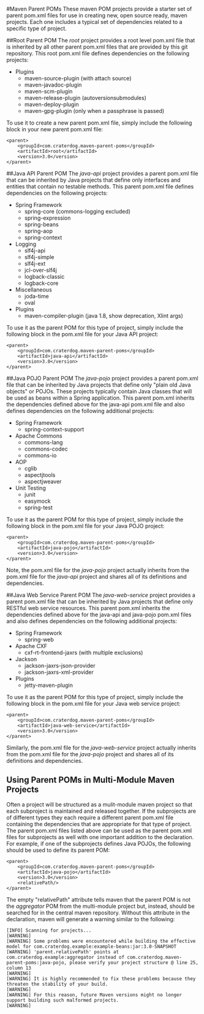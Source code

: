 #Maven Parent POMs
These maven POM projects provide a starter set of parent pom.xml files for use in creating new, open source ready, maven projects. Each one includes a typical set of dependencies related to a specific type of project.

##Root Parent POM
The *root* project provides a root level pom.xml file that is inherited by all other parent pom.xml files that are provided by this git repository. This root pom.xml file defines dependencies on the following projects:

 * Plugins
   * maven-source-plugin (with attach source)
   * maven-javadoc-plugin
   * maven-scm-plugin
   * maven-release-plugin (autoversionsubmodules)
   * maven-deploy-plugin
   * maven-gpg-plugin (only when a passphrase is passed)

To use it to create a new parent pom.xml file, simply include the following block in your new parent pom.xml file:

    <parent>
        <groupId>com.craterdog.maven-parent-poms</groupId>
        <artifactId>root</artifactId>
        <version>3.0</version>
    </parent>

##Java API Parent POM
The *java-api* project provides a parent pom.xml file that can be inherited by Java projects that define only interfaces and entities that contain no testable methods. This parent pom.xml file defines dependencies on the following projects:

 * Spring Framework
   * spring-core (commons-logging excluded)
   * spring-expression
   * spring-beans
   * spring-aop
   * spring-context
 * Logging
   * slf4j-api
   * slf4j-simple
   * slf4j-ext
   * jcl-over-slf4j
   * logback-classic
   * logback-core
 * Miscellaneous
   * joda-time
   * oval
 * Plugins
   * maven-compiler-plugin (java 1.8, show deprecation, Xlint args)

To use it as the parent POM for this type of project, simply include the following block in the pom.xml file for your Java API project:

    <parent>
        <groupId>com.craterdog.maven-parent-poms</groupId>
        <artifactId>java-api</artifactId>
        <version>3.0</version>
    </parent>

##Java POJO Parent POM
The *java-pojo* project provides a parent pom.xml file that can be inherited by Java projects that define only "plain old Java objects" or POJOs.  These projects typically contain Java classes that will be used as beans within a Spring application. This parent pom.xml inherits the dependencies defined above for the java-api pom.xml file and also defines dependencies on the following additional projects:

 * Spring Framework
   * spring-context-support
 * Apache Commons
   * commons-lang
   * commons-codec
   * commons-io
 * AOP
   * cglib
   * aspectjtools
   * aspectjweaver
 * Unit Testing
   * junit
   * easymock
   * spring-test

To use it as the parent POM for this type of project, simply include the following block in the pom.xml file for your Java POJO project:

    <parent>
        <groupId>com.craterdog.maven-parent-poms</groupId>
        <artifactId>java-pojo</artifactId>
        <version>3.0</version>
    </parent>

Note, the pom.xml file for the *java-pojo* project actually inherits from the pom.xml file for the *java-api* project and shares all of its definitions and dependencies.

##Java Web Service Parent POM
The *java-web-service* project provides a parent pom.xml file that can be inherited by Java projects that define only RESTful web service resources. This parent pom.xml inherits the dependencies defined above for the java-api and java-pojo pom.xml files and also defines dependencies on the following additional projects:

 * Spring Framework
   * spring-web
 * Apache CXF
   * cxf-rt-frontend-jaxrs (with multiple exclusions)
 * Jackson
   * jackson-jaxrs-json-provider
   * jackson-jaxrs-xml-provider
 * Plugins
   * jetty-maven-plugin

To use it as the parent POM for this type of project, simply include the following block in the pom.xml file for your Java web service project:

    <parent>
        <groupId>com.craterdog.maven-parent-poms</groupId>
        <artifactId>java-web-service</artifactId>
        <version>3.0</version>
    </parent>

Similarly, the pom.xml file for the *java-web-service* project actually inherits from the pom.xml file for the *java-pojo* project and shares all of its definitions and dependencies.

## Using Parent POMs in Multi-Module Maven Projects
Often a project will be structured as a mulit-module maven project so that each subproject is maintained and released together. If the subprojects are of different types they each require a different parent pom.xml file containing the dependencies that are appropriate for that type of project.  The parent pom.xml files listed above can be used as the parent pom.xml files for subprojects as well with one important addition to the declaration. For example, if one of the subprojects defines Java POJOs, the following should be used to define its parent POM:

    <parent>
        <groupId>com.craterdog.maven-parent-poms</groupId>
        <artifactId>java-pojo</artifactId>
        <version>3.0</version>
        <relativePath/>
    </parent>

The empty "relativePath" attribute tells maven that the parent POM is not the *aggregator* POM from the multi-module project but, instead, should be searched for in the central maven repository. Without this attribute in the declaration, maven will generate a warning similar to the following:

    [INFO] Scanning for projects...
    [WARNING] 
    [WARNING] Some problems were encountered while building the effective model for com.craterdog.example:example-beans:jar:3.0-SNAPSHOT
    [WARNING] 'parent.relativePath' points at com.craterdog.example:aggregator instead of com.craterdog.maven-parent-poms:java-pojo, please verify your project structure @ line 25, column 13
    [WARNING] 
    [WARNING] It is highly recommended to fix these problems because they threaten the stability of your build.
    [WARNING] 
    [WARNING] For this reason, future Maven versions might no longer support building such malformed projects.
    [WARNING] 

